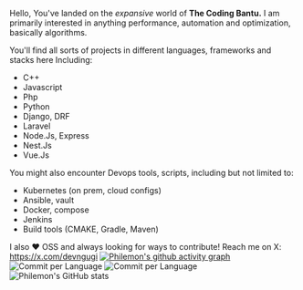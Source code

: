 Hello, You've landed on the _expansive_ world of **The Coding Bantu.**
I am primarily interested in anything performance, automation and optimization, basically algorithms.

You'll find all sorts of projects in different languages, frameworks and stacks here Including:
 - C++
 - Javascript
 - Php
 - Python
 - Django, DRF
 - Laravel
 - Node.Js, Express
 - Nest.Js
 - Vue.Js
   
You might also encounter Devops tools, scripts, including but not limited to:
 - Kubernetes (on prem, cloud configs)
 - Ansible, vault
 - Docker, compose
 - Jenkins
 - Build tools (CMAKE, Gradle, Maven)
   

I also ❤️ OSS and always looking for ways to contribute!
Reach me on X: https://x.com/devngugi
[![Philemon's github activity graph](https://github-readme-activity-graph.vercel.app/graph?username=thecodingbantu&theme=github-compact)](https://github.com/thecodingbantu/github-readme-activity-graph) 
![Commit per Language](http://github-profile-summary-cards.vercel.app/api/cards/profile-details?username=thecodingbantu&theme=github_dark) ![Commit per Language](http://github-profile-summary-cards.vercel.app/api/cards/most-commit-language?username=thecodingbantu&theme=github_dark)
![Philemon's GitHub stats](https://github-readme-stats.vercel.app/api?username=thecodingbantu&show_icons=true&theme=radical) 
